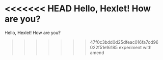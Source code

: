 <<<<<<< HEAD
Hello, Hexlet! How are you?
=======
Hello, Hexlet! How are you?
>>>>>>> 47f0c3bdd0d25dfeac016fa7cd96022f51e16185
experiment with amend
